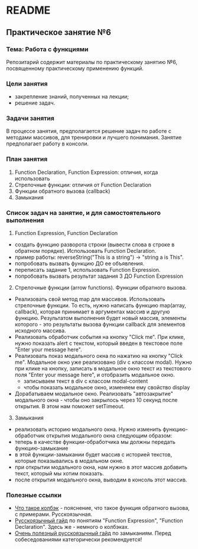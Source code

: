 # README

## Практическое занятие №6

### Тема: Работа с функциями

Репозитарий содержит материалы по практическому занятию №6, посвященному практическому применению функций.

### Цели занятия
- закрепление знаний, полученных на лекции;
- решение задач.

### Задачи занятия
В процессе занятия, предполагается решение задач по работе с методами массивов, для тренировки и лучшего понимания. Занятие предполагает работу в консоли.

### План занятия
1. Function Declaration, Function Expression: отличия, когда использовать
2. Стрелочные функции: отличия от Function Declaration
3. Функции обратного вызова (callback)
4. Замыкания

### Список задач на занятие, и для самостоятельного выполнения
1. Function Expression, Function Declaration
 - создать функцию разворота строки (вывести слова в строке в обратном порядке). Использовать Function Declaration.
  - пример работы: reverseString("This is a string") -> "string a is This".
 - попробовать вызвать функцию ДО ее объявления.
 - переписать задание 1, использовать Function Expression.
 - попробовать вызвать результат задания 3 ДО Function Expression

2. Стрелочные функции (arrow functions). Функции обратного вызова.
 - Реализовать свой метод map для массивов. Использовать стрелочные функции. То есть, нужно написать функцию map(array, callback), которая принимает в аргументах массив и другую функцию. Результатом выполнения будет новый массив, элементы которого - это результаты вызова функции callback для элементов исходного массива.
 - Реализовать обработчик события на кнопку "Click me". При клике, нужно показать alert с текстом, который введен в текстовое поле "Enter your message here".
 - Реализовать показ модального окна по нажатию на кнопку "Click me". Модальное окно уже реализовано (div с классом modal). Нужно при клике на кнопку, записать в модальное окно текст из текстового поля "Enter your message here", и отобразить модальное окно.
   - записываем текст в div с классом modal-content
   - чтобы показать модальное окно, изменяем ему свойство display
  - Дорабатываем модальное окно. Реализовать "автозакрытие" модального окна - чтобы оно закрылось через 10 секунд после открытия. В этом нам поможет setTimeout.

3. Замыкания
 - реализовать историю модального окна. Нужно изменить функцию-обработчик открытия модального окна следующим образом:
  - теперь в качестве функции-обработчика мы должны передать функцию-замыкание
  - в этой функции-замыкании будет массив с историей текстов, которые показывались в модальном окне.
  - при открытии модального окна, нам нужно в этот массив добавить текст, который мы хотим показать.
  - после открытия модального окна, выводим в консоль этот массив.

### Полезные ссылки
- [Что такое колбэк](https://developer.mozilla.org/ru/docs/Glossary/Callback_function) - пояснение, что такое функция обратного вызова, с примерами. Русскоязычная.
- [Русскоязычный гайд](https://learn.javascript.ru/function-expressions) по понятиям "Function Expression", "Function Declaration". Здесь же - немного о колбэках.
- [Очень полезный русскоязычный гайд](https://learn.javascript.ru/closure) по замыканиям. Перед собеседованиями категорически рекомендуется!
